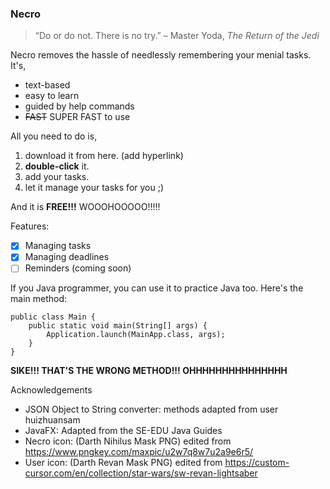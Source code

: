 ### Necro

> “Do or do not. There is no try.” – Master Yoda, _The Return of the Jedi_

Necro removes the hassle of needlessly remembering your menial tasks. It's,

- text-based
- easy to learn
- guided by help commands
- ~~FAST~~ SUPER FAST to use

All you need to do is,

1. download it from here. (add hyperlink)
2. **double-click** it.
3. add your tasks.
4. let it manage your tasks for you ;)

And it is **FREE!!!** WOOOHOOOOO!!!!!

Features:

- [X] Managing tasks
- [X] Managing deadlines
- [ ] Reminders (coming soon)

If you Java programmer, you can use it to practice Java too. Here's the main method:

```
public class Main {
    public static void main(String[] args) {
        Application.launch(MainApp.class, args);
    }
}
```

**SIKE!!! THAT'S THE WRONG METHOD!!! OHHHHHHHHHHHHHHH**

Acknowledgements
- JSON Object to String converter: methods adapted from user huizhuansam
- JavaFX: Adapted from the SE-EDU Java Guides
- Necro icon: (Darth Nihilus Mask PNG) edited from https://www.pngkey.com/maxpic/u2w7q8w7u2a9e6r5/
- User icon: (Darth Revan Mask PNG) edited from https://custom-cursor.com/en/collection/star-wars/sw-revan-lightsaber
